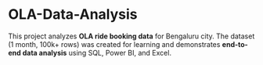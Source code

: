 # OLA-Data-Analysis
This project analyzes **OLA ride booking data** for Bengaluru city. The dataset (1 month, 100k+ rows) was created for learning and demonstrates **end-to-end data analysis** using SQL, Power BI, and Excel.  
